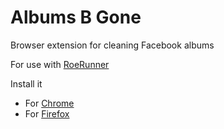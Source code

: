 # Albums B Gone
Browser extension for cleaning Facebook albums

For use with [RoeRunner](https://roerunner.com)

Install it

* For [Chrome](https://chrome.google.com/webstore/detail/albums-b-gone/onbbgcppacfhdodbcinemmplbpefmfmb)
* For [Firefox](https://addons.mozilla.org/en-US/firefox/addon/albums-b-gone/)